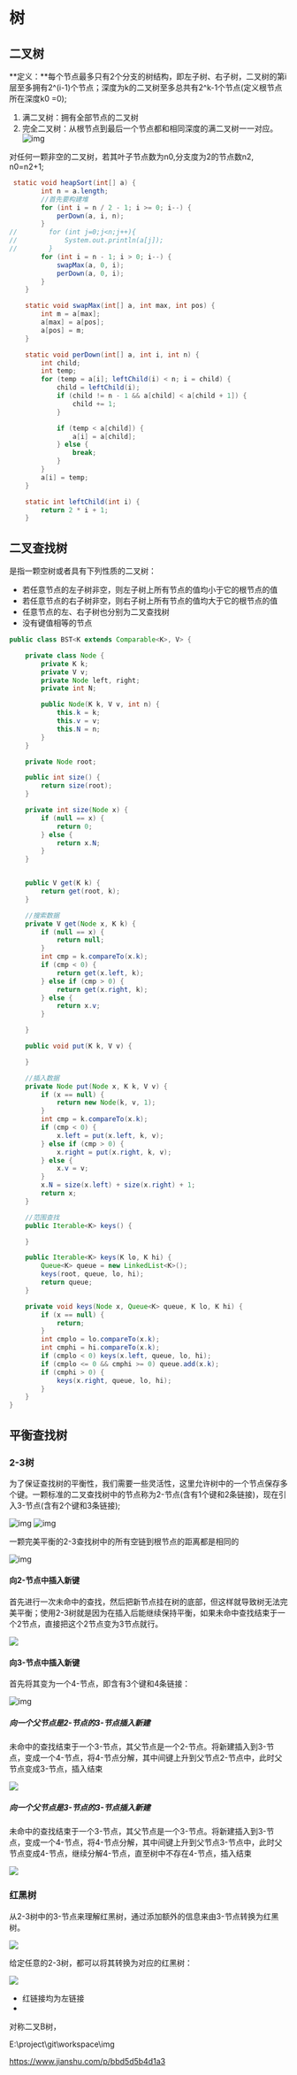# 树

## 二叉树

**定义：**每个节点最多只有2个分支的树结构，即左子树、右子树，二叉树的第i层至多拥有2^(i-1)个节点；深度为k的二叉树至多总共有2^k-1个节点(定义根节点所在深度k0 =0);

1. 满二叉树：拥有全部节点的二叉树
2. 完全二叉树：从根节点到最后一个节点都和相同深度的满二叉树一一对应。
![img](img/er_cha_shu.jpg)

对任何一颗非空的二叉树，若其叶子节点数为n0,分支度为2的节点数n2, n0=n2+1;


```java
 static void heapSort(int[] a) {
        int n = a.length;
        //首先要构建堆
        for (int i = n / 2 - 1; i >= 0; i--) {
            perDown(a, i, n);
        }
//        for (int j=0;j<n;j++){
//            System.out.println(a[j]);
//        }
        for (int i = n - 1; i > 0; i--) {
            swapMax(a, 0, i);
            perDown(a, 0, i);
        }
    }

    static void swapMax(int[] a, int max, int pos) {
        int m = a[max];
        a[max] = a[pos];
        a[pos] = m;
    }

    static void perDown(int[] a, int i, int n) {
        int child;
        int temp;
        for (temp = a[i]; leftChild(i) < n; i = child) {
            child = leftChild(i);
            if (child != n - 1 && a[child] < a[child + 1]) {
                child += 1;
            }

            if (temp < a[child]) {
                a[i] = a[child];
            } else {
                break;
            }
        }
        a[i] = temp;
    }

    static int leftChild(int i) {
        return 2 * i + 1;
    }

```

## 二叉查找树

是指一颗空树或者具有下列性质的二叉树：
- 若任意节点的左子树非空，则左子树上所有节点的值均小于它的根节点的值
- 若任意节点的右子树非空，则右子树上所有节点的值均大于它的根节点的值
- 任意节点的左、右子树也分别为二叉查找树
- 没有键值相等的节点

```java
public class BST<K extends Comparable<K>, V> {

    private class Node {
        private K k;
        private V v;
        private Node left, right;
        private int N;

        public Node(K k, V v, int n) {
            this.k = k;
            this.v = v;
            this.N = n;
        }
    }

    private Node root;

    public int size() {
        return size(root);
    }

    private int size(Node x) {
        if (null == x) {
            return 0;
        } else {
            return x.N;
        }
    }


    public V get(K k) {
        return get(root, k);
    }

    //搜索数据
    private V get(Node x, K k) {
        if (null == x) {
            return null;
        }
        int cmp = k.compareTo(x.k);
        if (cmp < 0) {
            return get(x.left, k);
        } else if (cmp > 0) {
            return get(x.right, k);
        } else {
            return x.v;
        }

    }

    public void put(K k, V v) {

    }

    //插入数据
    private Node put(Node x, K k, V v) {
        if (x == null) {
            return new Node(k, v, 1);
        }
        int cmp = k.compareTo(x.k);
        if (cmp < 0) {
            x.left = put(x.left, k, v);
        } else if (cmp > 0) {
            x.right = put(x.right, k, v);
        } else {
            x.v = v;
        }
        x.N = size(x.left) + size(x.right) + 1;
        return x;
    }

    //范围查找
    public Iterable<K> keys() {

    }

    public Iterable<K> keys(K lo, K hi) {
        Queue<K> queue = new LinkedList<K>();
        keys(root, queue, lo, hi);
        return queue;
    }

    private void keys(Node x, Queue<K> queue, K lo, K hi) {
        if (x == null) {
            return;
        }
        int cmplo = lo.compareTo(x.k);
        int cmphi = hi.compareTo(x.k);
        if (cmplo < 0) keys(x.left, queue, lo, hi);
        if (cmplo <= 0 && cmphi >= 0) queue.add(x.k);
        if (cmphi > 0) {
            keys(x.right, queue, lo, hi);
        }
    }
}

```


## 平衡查找树

### 2-3树

为了保证查找树的平衡性，我们需要一些灵活性，这里允许树中的一个节点保存多个键。一颗标准的二叉查找树中的节点称为2-节点(含有1个键和2条链接)，现在引入3-节点(含有2个键和3条链接);

![img](img/2-node.png)
![img](img/3-node.png)

一颗完美平衡的2-3查找树中的所有空链到根节点的距离都是相同的

![img](img/23-tree-example.png)

#### 向2-节点中插入新键

首先进行一次未命中的查找，然后把新节点挂在树的底部，但这样就导致树无法完美平衡；使用2-3树就是因为在插入后能继续保持平衡，如果未命中查找结束于一个2节点，直接把这个2节点变为3节点就行。

![](img/2-3node.jpg)

#### 向3-节点中插入新键

首先将其变为一个4-节点，即含有3个键和4条链接：

![img](img/3-4node.jpg)

##### 向一个父节点是2-节点的3-节点插入新建

未命中的查找结束于一个3-节点，其父节点是一个2-节点。将新建插入到3-节点，变成一个4-节点，将4-节点分解，其中间键上升到父节点2-节点中，此时父节点变成3-节点，插入结束

![](https://algs4.cs.princeton.edu/33balanced/images/23tree-insert3b.png)

##### 向一个父节点是3-节点的3-节点插入新建


未命中的查找结束于一个3-节点，其父节点是一个3-节点。将新建插入到3-节点，变成一个4-节点，将4-节点分解，其中间键上升到父节点3-节点中，此时父节点变成4-节点，继续分解4-节点，直至树中不存在4-节点，插入结束


![](https://algs4.cs.princeton.edu/33balanced/images/23tree-insert3c.png)


### 红黑树


从2-3树中的3-节点来理解红黑树，通过添加额外的信息来由3-节点转换为红黑树。

![](https://algs4.cs.princeton.edu/33balanced/images/redblack-encoding.png)


给定任意的2-3树，都可以将其转换为对应的红黑树：

![](https://algs4.cs.princeton.edu/33balanced/images/redblack-1-1.png)

- 红链接均为左链接
- 
对称二叉B树，

E:\project\git\workspace\img

https://www.jianshu.com/p/bbd5d5b4d1a3
